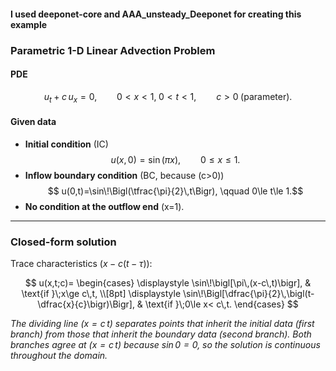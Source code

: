 #### I used deeponet-core and AAA_unsteady_Deeponet for creating this example

### Parametric 1-D Linear Advection Problem

#### PDE  

$$ u_t + c\,u_x = 0, \qquad 0 < x < 1,\; 0 < t < 1,\qquad c>0\;(\text{parameter}). $$


#### Given data  
* **Initial condition** (IC)  
  $$ u(x,0)=\sin(\pi x), \qquad 0\le x\le 1. $$
* **Inflow boundary condition** (BC, because \(c>0\))  
  $$ u(0,t)=\sin\!\Bigl(\tfrac{\pi}{2}\,t\Bigr), \qquad 0\le t\le 1.$$
* **No condition at the outflow end** \(x=1\).

---

### Closed-form solution  

Trace characteristics $(x-c(t-\tau))$:

$$ u(x,t;c)=
\begin{cases}
\displaystyle \sin\!\bigl[\pi\,(x-c\,t)\bigr], & \text{if }\;x\ge c\,t, \\[8pt]
\displaystyle \sin\!\Bigl[\dfrac{\pi}{2}\,\bigl(t-\dfrac{x}{c}\bigr)\Bigr], & \text{if }\;0\le x< c\,t.
\end{cases}
$$

*The dividing line $(x=c\,t)$ separates points that inherit the initial data (first branch) from those that inherit the boundary data (second branch).  Both branches agree at $(x=c\,t)$ because $\sin 0 = 0$, so the solution is continuous throughout the domain.*
